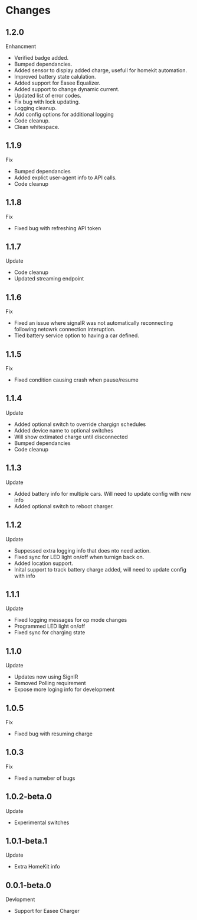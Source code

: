 # Changes

## 1.2.0
Enhancment
-  Verified badge added.
-  Bumped dependancies.
-  Added sensor to display added charge, usefull for homekit automation.
-  Improved battery state calulation.
-  Added support for Easee Equalizer.
-  Added support to change dynamic current.
-  Updated list of error codes.
-  Fix bug with lock updating.
-  Logging cleanup.
-  Add config options for additional logging
-  Code cleanup.
-	Clean whitespace.

## 1.1.9
Fix
- Bumped dependancies
- Added explict user-agent info to API calls.
- Code cleanup

## 1.1.8
Fix
- Fixed bug with refreshing API token

## 1.1.7
Update
- Code cleanup
- Updated streaming endpoint

## 1.1.6
Fix
- Fixed an issue where signalR was not automatically reconnecting following netowrk connection interuption.
- Tied battery service option to having a car defined.

## 1.1.5
Fix
- Fixed condition causing crash when pause/resume

## 1.1.4
Update
- Added optional switch to override chargign schedules
- Added device name to optional switches
- Will show extimated charge until disconnected
- Bumped dependancies
- Code cleanup

## 1.1.3
Update
-	Added battery info for multiple cars. Will need to update config with new info
- Added optional switch to reboot charger.

## 1.1.2
Update
- Suppessed extra logging info that does nto need action.
- Fixed sync for LED light on/off when turnign back on.
- Added location support.
- Inital support to track battery charge added, will need to update config with info

## 1.1.1
Update
- Fixed logging messages for op mode changes
- Programmed LED light on/off
- Fixed sync for charging state

## 1.1.0
Update
- Updates now using SignlR
- Removed Polling requirement
- Expose more loging info for development

## 1.0.5
Fix
- Fixed bug with resuming charge

## 1.0.3
Fix
- Fixed a numeber of bugs

## 1.0.2-beta.0
Update
- Experimental switches

## 1.0.1-beta.1
Update
- Extra HomeKit info

## 0.0.1-beta.0
Devlopment
- Support for Easee Charger

